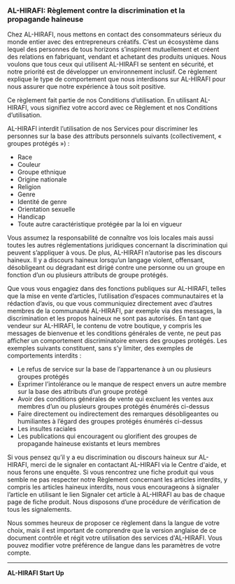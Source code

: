 ### AL-HIRAFI: Règlement contre la discrimination et la propagande haineuse

Chez AL-HIRAFI, nous mettons en contact des consommateurs sérieux du monde entier avec des entrepreneurs créatifs. C’est un écosystème dans lequel des personnes de tous horizons s’inspirent mutuellement et créent des relations en fabriquant, vendant et achetant des produits uniques. Nous voulons que tous ceux qui utilisent AL-HIRAFI se sentent en sécurité, et notre priorité est de développer un environnement inclusif. Ce règlement explique le type de comportement que nous interdisons sur AL-HIRAFI pour nous assurer que notre expérience à tous soit positive.

Ce règlement fait partie de nos Conditions d’utilisation. En utilisant AL-HIRAFI, vous signifiez votre accord avec ce Règlement et nos Conditions d’utilisation.

AL-HIRAFI interdit l’utilisation de nos Services pour discriminer les personnes sur la base des attributs personnels suivants (collectivement, « groupes protégés ») :

- Race
- Couleur
- Groupe ethnique
- Origine nationale
- Religion
- Genre
- Identité de genre
- Orientation sexuelle
- Handicap
- Toute autre caractéristique protégée par la loi en vigueur

Vous assumez la responsabilité de connaître vos lois locales mais aussi toutes les autres réglementations juridiques concernant la discrimination qui peuvent s’appliquer à vous. De plus, AL-HIRAFI n’autorise pas les discours haineux. Il y a discours haineux lorsqu’un langage violent, offensant, désobligeant ou dégradant est dirigé contre une personne ou un groupe en fonction d’un ou plusieurs attributs de groupe protégés.

Que vous vous engagiez dans des fonctions publiques sur AL-HIRAFI, telles que la mise en vente d’articles, l’utilisation d’espaces communautaires et la rédaction d’avis, ou que vous communiquiez directement avec d’autres membres de la communauté AL-HIRAFI, par exemple via des messages, la discrimination et les propos haineux ne sont pas autorisés. En tant que vendeur sur AL-HIRAFI, le contenu de votre boutique, y compris les messages de bienvenue et les conditions générales de vente, ne peut pas afficher un comportement discriminatoire envers des groupes protégés. Les exemples suivants constituent, sans s’y limiter, des exemples de comportements interdits :

- Le refus de service sur la base de l’appartenance à un ou plusieurs groupes protégés
- Exprimer l’intolérance ou le manque de respect envers un autre membre sur la base des attributs d’un groupe protégé
- Avoir des conditions générales de vente qui excluent les ventes aux membres d’un ou plusieurs groupes protégés énumérés ci-dessus
- Faire directement ou indirectement des remarques désobligeantes ou humiliantes à l’égard des groupes protégés énumérés ci-dessus
- Les insultes raciales
- Les publications qui encouragent ou glorifient des groupes de propagande haineuse existants et leurs membres

Si vous pensez qu’il y a eu discrimination ou discours haineux sur AL-HIRAFI, merci de le signaler en contactant AL-HIRAFI via le Centre d'aide, et nous ferons une enquête. Si vous rencontrez une fiche produit qui vous semble ne pas respecter notre Règlement concernant les articles interdits, y compris les articles haineux interdits, nous vous encourageons à signaler l’article en utilisant le lien Signaler cet article à AL-HIRAFI au bas de chaque page de fiche produit. Nous disposons d’une procédure de vérification de tous les signalements.

Nous sommes heureux de proposer ce règlement dans la langue de votre choix, mais il est important de comprendre que la version anglaise de ce document contrôle et régit votre utilisation des services d'AL-HIRAFI. Vous pouvez modifier votre préférence de langue dans les paramètres de votre compte.

---

**AL-HIRAFI Start Up**